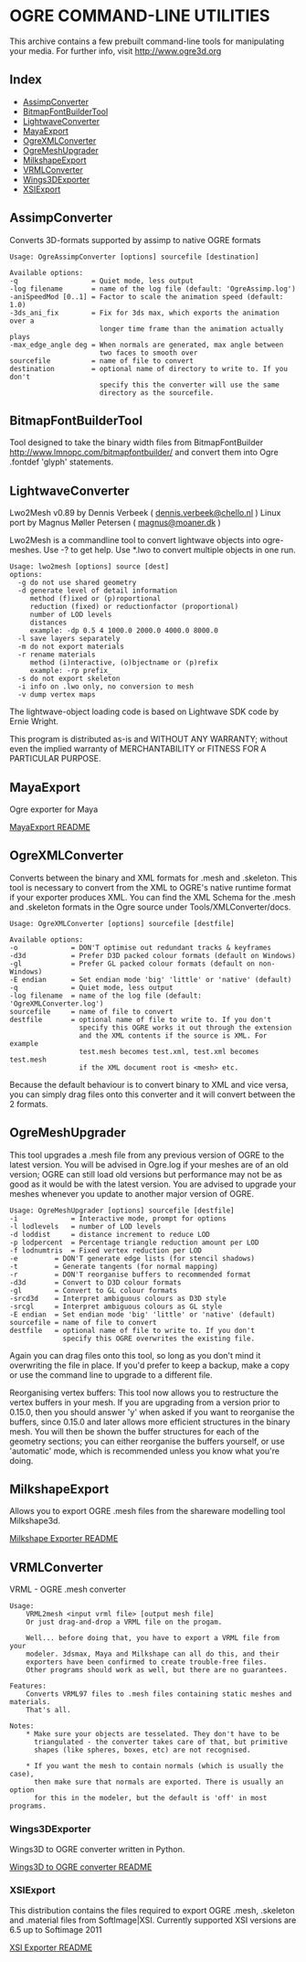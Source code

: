 
# OGRE COMMAND-LINE UTILITIES

This archive contains a few prebuilt command-line tools for manipulating your media.
For further info, visit http://www.ogre3d.org

## Index
 - [AssimpConverter](#assimpconverter)
 - [BitmapFontBuilderTool](#bitmapfontbuildertool)
 - [LightwaveConverter](#lightwaveconverter)
 - [MayaExport](#mayaexport)
 - [OgreXMLConverter](#ogrexmlconverter)
 - [OgreMeshUpgrader](#ogremeshupgrader)
 - [MilkshapeExport](#milkshapeexport)
 - [VRMLConverter](#vrmlconverter)
 - [Wings3DExporter](#wings3dexporter)
 - [XSIExport](#xsiexport)


## AssimpConverter
Converts 3D-formats supported by assimp to native OGRE formats

```
Usage: OgreAssimpConverter [options] sourcefile [destination]

Available options:
-q                  = Quiet mode, less output
-log filename       = name of the log file (default: 'OgreAssimp.log')
-aniSpeedMod [0..1] = Factor to scale the animation speed (default: 1.0)
-3ds_ani_fix        = Fix for 3ds max, which exports the animation over a
                      longer time frame than the animation actually plays
-max_edge_angle deg = When normals are generated, max angle between
                      two faces to smooth over
sourcefile          = name of file to convert
destination         = optional name of directory to write to. If you don't
                      specify this the converter will use the same
                      directory as the sourcefile.

```

## BitmapFontBuilderTool
Tool designed to take the binary width files from BitmapFontBuilder http://www.lmnopc.com/bitmapfontbuilder/ and convert them into Ogre .fontdef 'glyph' statements.

## LightwaveConverter
Lwo2Mesh v0.89 by Dennis Verbeek ( dennis.verbeek@chello.nl )
Linux port by Magnus Møller Petersen ( magnus@moaner.dk )

Lwo2Mesh is a commandline tool to convert lightwave objects into ogre-meshes.
Use -? to get help. Use *.lwo to convert multiple objects in one run.

```
Usage: lwo2mesh [options] source [dest]
options:
  -g do not use shared geometry
  -d generate level of detail information
     method (f)ixed or (p)roportional
     reduction (fixed) or reductionfactor (proportional)
     number of LOD levels
     distances
     example: -dp 0.5 4 1000.0 2000.0 4000.0 8000.0
  -l save layers separately
  -m do not export materials
  -r rename materials
     method (i)nteractive, (o)bjectname or (p)refix
     example: -rp prefix_
  -s do not export skeleton
  -i info on .lwo only, no conversion to mesh
  -v dump vertex maps
```

The lightwave-object loading code is based on Lightwave SDK code by Ernie Wright.

This program is distributed as-is and WITHOUT ANY WARRANTY; without even the implied warranty of MERCHANTABILITY or FITNESS FOR A PARTICULAR PURPOSE.

## MayaExport
Ogre exporter for Maya

[MayaExport README](MayaExport/Readme.md)

## OgreXMLConverter
Converts between the binary and XML formats for .mesh and .skeleton.
This tool is necessary to convert from the XML to OGRE's native runtime format if your exporter produces XML.
You can find the XML Schema for the .mesh and .skeleton formats in the Ogre source under Tools/XMLConverter/docs.

```
Usage: OgreXMLConverter [options] sourcefile [destfile]

Available options:
-o             = DON'T optimise out redundant tracks & keyframes
-d3d           = Prefer D3D packed colour formats (default on Windows)
-gl            = Prefer GL packed colour formats (default on non-Windows)
-E endian      = Set endian mode 'big' 'little' or 'native' (default)
-q             = Quiet mode, less output
-log filename  = name of the log file (default: 'OgreXMLConverter.log')
sourcefile     = name of file to convert
destfile       = optional name of file to write to. If you don't
                 specify this OGRE works it out through the extension
                 and the XML contents if the source is XML. For example
                 test.mesh becomes test.xml, test.xml becomes test.mesh
                 if the XML document root is <mesh> etc.
```

Because the default behaviour is to convert binary to XML and vice versa, you can simply drag files onto this converter and it will convert between the 2 formats.

## OgreMeshUpgrader
This tool upgrades a .mesh file from any previous version of OGRE to the latest version.
You will be advised in Ogre.log if your meshes are of an old version;
OGRE can still load old versions but performance may not be as good as it would be with the latest version.
You are advised to upgrade your meshes whenever you update to another major version of OGRE.

```
Usage: OgreMeshUpgrader [options] sourcefile [destfile]
-i             = Interactive mode, prompt for options
-l lodlevels   = number of LOD levels
-d loddist     = distance increment to reduce LOD
-p lodpercent  = Percentage triangle reduction amount per LOD
-f lodnumtris  = Fixed vertex reduction per LOD
-e         = DON'T generate edge lists (for stencil shadows)
-t         = Generate tangents (for normal mapping)
-r         = DON'T reorganise buffers to recommended format
-d3d       = Convert to D3D colour formats
-gl        = Convert to GL colour formats
-srcd3d    = Interpret ambiguous colours as D3D style
-srcgl     = Interpret ambiguous colours as GL style
-E endian  = Set endian mode 'big' 'little' or 'native' (default)
sourcefile = name of file to convert
destfile   = optional name of file to write to. If you don't
             specify this OGRE overwrites the existing file.
```

Again you can drag files onto this tool, so long as you don't mind it overwriting the file in place.
If you'd prefer to keep a backup, make a copy or use the command line to upgrade to a different file.

Reorganising vertex buffers:
This tool now allows you to restructure the vertex buffers in your mesh.
If you are upgrading from a version prior to 0.15.0, then you should answer 'y' when asked if you want to reorganise the buffers, since 0.15.0 and later allows more efficient structures in the binary mesh.
You will then be shown the buffer structures for each of the geometry sections; you can either reorganise the buffers yourself, or use 'automatic' mode, which is recommended unless you know what you're doing.

## MilkshapeExport
Allows you to export OGRE .mesh files from the shareware modelling tool Milkshape3d.

[Milkshape Exporter README](https://htmlpreview.github.io/?https://github.com/OGRECave/ogre/blob/master/Tools/MilkshapeExport/ReadMe.html)

## VRMLConverter
VRML - OGRE .mesh converter

```
Usage:
	VRML2mesh <input vrml file> [output mesh file]
	Or just drag-and-drop a VRML file on the progam.

	Well... before doing that, you have to export a VRML file from your
	modeler. 3dsmax, Maya and Milkshape can all do this, and their
	exporters have been confirmed to create trouble-free files.
	Other programs should work as well, but there are no guarantees.

Features:
	Converts VRML97 files to .mesh files containing static meshes and materials.
	That's all.

Notes:
	* Make sure your objects are tesselated. They don't have to be
	  triangulated - the converter takes care of that, but primitive
	  shapes (like spheres, boxes, etc) are not recognised.

	* If you want the mesh to contain normals (which is usually the case),
	  then make sure that normals are exported. There is usually an option
	  for this in the modeler, but the default is 'off' in most programs.
```

### Wings3DExporter
Wings3D to OGRE converter written in Python.

[Wings3D to OGRE converter README](Wings3DExporter/Readme.md)

### XSIExport
This distribution contains the files required to export OGRE .mesh, .skeleton and .material files from SoftImage|XSI.
Currently supported XSI versions are 6.5 up to Softimage 2011

[XSI Exporter README](https://htmlpreview.github.io/?https://github.com/OGRECave/ogre/blob/master/Tools/XSIExport/OGREXSI_Readme.html)
